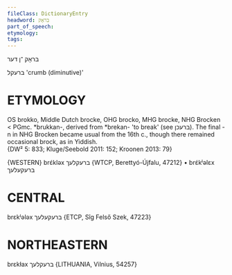 ```yaml
---
fileClass: DictionaryEntry
headword: בראָק
part_of_speech: 
etymology: 
tags: 
---
```

בראָק
־ן
דער

ברעקל
'crumb (diminutive)'

ETYMOLOGY
===========
OS brokko, Middle Dutch brocke, OHG brocko, MHG brocke, NHG Brocken < PGmc. *brukkan-, derived from *brekan- 'to break' (see ברעכן).
The final -n in NHG Brocken became usual from the 16th c., though there remained occasional brock, as in Yiddish.  
{DW² 5: 833; Kluge/Seebold 2011: 152; Kroonen 2013: 79}

{WESTERN}
brɛ́kləx ברעקלעך {WTCP, Berettyó-Újfalu, 47212}
	•	brɛ́kʲəlɛx ברעקעלעך

CENTRAL
========

brɛkʲələx ברעקעלעך {ETCP, Sîg Felső Szek, 47223}

NORTHEASTERN
==============

brɛkɫax ברעקלעך {LITHUANIA, Vilnius, 54257}